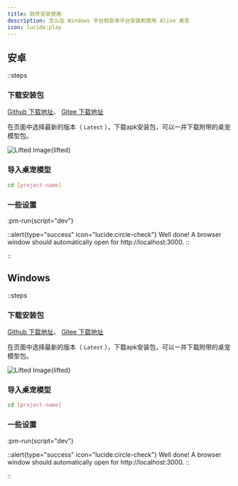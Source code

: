 ```yaml
---
title: 软件安装使用
description: 怎么在 Windows 平台和安卓平台安装和使用 Alive 桌宠
icon: lucide:play
---
```


## 安卓

::steps
### 下载安装包

[Github 下载地址](https://github.com/TopSea/Alive/releases)、 [Gitee 下载地址](https://github.com/TopSea/Alive/releases)

在页面中选择最新的版本（ `Latest` ），下载apk安装包，可以一并下载附带的桌宠模型包。

![Lifted Image](/alive/img_doc/cn/download-android.png){lifted}


### 导入桌宠模型

```bash
cd [project-name]
```

### 一些设置

:pm-run{script="dev"}

::alert{type="success" icon="lucide:circle-check"}
Well done! A browser window should automatically open for http://localhost:3000.
::

::


## Windows

::steps
### 下载安装包

[Github 下载地址](https://github.com/TopSea/Alive/releases)、 [Gitee 下载地址](https://github.com/TopSea/Alive/releases)

在页面中选择最新的版本（ `Latest` ），下载apk安装包，可以一并下载附带的桌宠模型包。

![Lifted Image](/alive/img_doc/cn/download-android.png){lifted}


### 导入桌宠模型

```bash
cd [project-name]
```

### 一些设置

:pm-run{script="dev"}

::alert{type="success" icon="lucide:circle-check"}
Well done! A browser window should automatically open for http://localhost:3000.
::

::